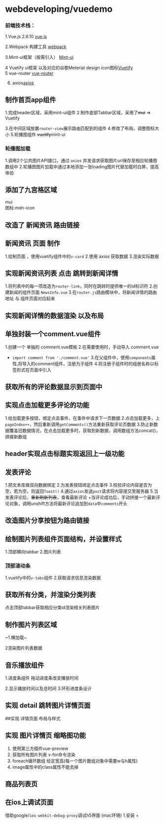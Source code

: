 # webdeveloping/vuedemo

### 前端技术栈：
 1.Vue.js 2.6.10 [vue.js](https://cn.vuejs.org/)  

 2.Webpack 构建工具 [webpack](https://webpack.js.org/)  

 3.Mint-ui框架（按需引入） [Mint-ui](http://mint-ui.github.io/)  

 4 Vuetify ui框架 以及对应的谷歌Meterial design icon图标[Vuetify](https://vuetifyjs.comzh-Hans)  
 5 vue-router [vue-router](https://router.vuejs.org)

 6. axios[axios](https://github.com/axios/axios)  
## 制作首页app组件

1.完成header区域，采用mint-ui组件
2.制作底部Tabbar区域，采用了~~mui~~ => Vuetify 
 
3.在中间区域放置`router-view`展示路由匹配到的组件 
4.修改了布局，调整图标大小 
5.轮播图组件 ~~vuetify~~mint-ui
### 轮播图加载
1.调用2个公共图片API接口，通过 `axios` 并发请求获取图片url保存至相应轮播图数组中
2.轮播图图片加载中通过本地添加一张loading图片代替加载时白屏，提高体验
## 添加了九宫格区域
mui  
图标:mdn-icon
## 改造了 新闻资讯 路由链接

## 新闻资讯 页面 制作
1.绘制页面 ，使用vuetify组件中的`v-card`
2.使用 axios 获取数据
3.渲染实际数据
## 实现新闻资讯列表 点击 跳转到新闻详情
1.将列表中的每一项改造为`router-link`，同时在跳转时提供唯一的id标识符
2.创建新闻的组件页面 `NewsInfo.vue`
3.在`router.js`路由模块中，将新闻详情的路由地址 与 组件页面对应起来
## 实现新闻详情的数据渲染 以及布局

## 单独封装一个comment.vue组件
1.创建一个 单独的 comment.vue模板
2.在需要使用时，手动导入 comment.vue
 + `import comment from './comment.vue'`
 3.在父组件中，使用`components`属性,将导入的comment组件，注册为子组件
 4.将注册子组件时的组册名称以标签形式在页面中引入
 ## 获取所有的评论数据显示到页面中

 ## 实现点击加载更多评论的功能
 1.给加载更多按钮，绑定点击事件，在事件中请求下一页数据
 2.点击加载更多，上`pageIndex++`，然后重新调用`getComments()`方法重新获取评论页数据
 3.防止新数据覆盖旧数据情况，在点击加载更多时，获取到新数据，调用数组方法concat()，拼接新数组

 ## header实现点击标题实现返回上一级功能

 ## 发表评论
1.把文本库做双向数据绑定
2.为发表按钮绑定点击事件
3.校验评论内容是否为空，若为空，则返回`Toast()`
4.通过`axios`发送`post`请求将内容提交至服务器
5.当发表评论后，~~重新刷新列表~~，查看最新评论
 +当评论成功后，手动拼接一个最新评论对象，调用unshift方法将最新评论追加到`data`中`comments`开头

 ## 改造图片分享按钮为路由链接


 ## 绘制图片列表组件页面结构，并设置样式
 1.顶部横向tabbar
 2.图片列表
 ### 顶部滚动条
 1.vuetify中的`v-tabs`组件
 2.获取请求信息渲染数据
## 获取所有分类，并渲染分类列表
点击顶部tabbar获取相应分类id渲染相关列表图片 
## 制作图片列表区域
~1.懒加载~

2渲染图片列表数据
## 音乐播放组件
1.进度条组件
   拖动进度条改变播放时间

2.显示播放时间以及总时间
3.环形进度条设计


## 实现 detail 跳转图片详情页面

##实现 详情页面 布局与样式

## 实现 图片详情页 缩略图功能 
1. 使用第三方插件vue-preview
2. 获取所有图片列表 v-for命令渲染
3. foreach循环数组 给定宽高(每一个图片数组对象中需要w与h属性)
4. image属性中的class属性不能去掉
## 商品列表页


## 在ios上调试页面
 借助google/`ios-webkit-debug-proxy`调试h5界面 (mac环境)
 1.安装 
    +